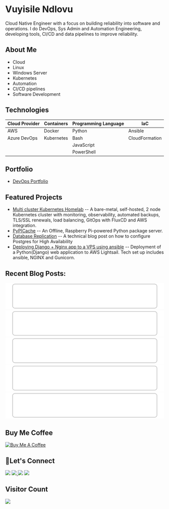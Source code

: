# Vuyisile Ndlovu

Cloud Native Engineer with a focus on building reliability into software and operations. I do DevOps, Sys Admin and Automation Engineering, developing tools, CI/CD and data pipelines to improve reliability.

## About Me

- Cloud
- Linux
- Windows Server
- Kubernetes
- Automation
- CI/CD pipelines
- Software Development

## Technologies

| Cloud Provider | Containers | Programming Language | IaC            |
| -------------- | ---------- | -------------------- | -------------- |
| AWS            | Docker     | Python               | Ansible        |
| Azure DevOps   | Kubernetes | Bash                 | CloudFormation |
|                |            | JavaScript           |                |
|                |            | PowerShell           |                |

## Portfolio

- [DevOps Portfolio](https://github.com/terrameijar/DevOps-Snippets/)

## Featured Projects

- [Multi cluster Kubernetes Homelab](https://github.com/terrameijar/homelab-infrastructure) -- A bare-metal, self-hosted, 2 node Kubernetes cluster with monitoring, observability, automated backups, TLS/SSL renewals, load balancing, GitOps with FluxCD and AWS integration.
- [PyPICache](https://terrameijar.github.io/PyPICache/) -- An Offline, Raspberry Pi-powered Python package server.
- [Database Replication](https://vuyisile.com/high-availability-in-postgresql-replication-with-docker/) -- A technical blog post on how to configure Postgres for High Availability
- [Deploying Django + Nginx app to a VPS using ansible](https://vuyisile.com/deploying-a-django-nginx-application-to-a-vps-with-ansible/) -- Deployment of a Python(Django) web application to AWS Lightsail. Tech set up includes ansible, NGINX and Gunicorn.

## Recent Blog Posts:

<!-- blog-post-list:start -->
[![Self-Hosting Planka in Kubernetes: A Lightweight Trello Alternative](https://raw.githubusercontent.com/terrameijar/terrameijar/main/blog-post-list-output/Vuyisile_Ndlovu/Self-Hosting_Planka_in_Kubernetes__A_Lightweight_Trello_Alternative.svg)](https://vuyisile.com/self-hosting-planka-in-kubernetes-a-lightweight-trello-alternative/)
[![Rollbacks in ArgoCD](https://raw.githubusercontent.com/terrameijar/terrameijar/main/blog-post-list-output/Vuyisile_Ndlovu/Rollbacks_in_ArgoCD.svg)](https://vuyisile.com/rollbacks-in-argocd/)
[![Setting Up a Remote Backend for Terraform Using Azure Storage](https://raw.githubusercontent.com/terrameijar/terrameijar/main/blog-post-list-output/Vuyisile_Ndlovu/Setting_Up_a_Remote_Backend_for_Terraform_Using_Azure_Storage.svg)](https://vuyisile.com/setting-up-a-remote-backend-for-terraform-using-azure-storage/)
[![GitOps with ArgoCD](https://raw.githubusercontent.com/terrameijar/terrameijar/main/blog-post-list-output/Vuyisile_Ndlovu/GitOps_with_ArgoCD.svg)](https://vuyisile.com/gitops-with-argocd/)
[![An intro to Helm](https://raw.githubusercontent.com/terrameijar/terrameijar/main/blog-post-list-output/Vuyisile_Ndlovu/An_intro_to_Helm.svg)](https://vuyisile.com/an-intro-to-helm/)


<!-- blog-post-list:end -->

## Buy Me Coffee

<a href="https://www.buymeacoffee.com/vuyisile" target="_blank"><img src="https://cdn.buymeacoffee.com/buttons/v2/default-blue.png" alt="Buy Me A Coffee" style="height: 60px !important;width: 217px !important;" ></a>

## 🤝Let's Connect

<p>
  <a href="https://twitter.com/terrameijar"><img src="https://img.shields.io/badge/twitter-%231DA1F2.svg?&style=for-the-badge&logo=twitter&logoColor=white" height=25></a> 
  <a href="https://www.linkedin.com/in/vuyisile-ndlovu-080b3891/"><img src="https://img.shields.io/badge/linkedin-%230077B5.svg?&style=for-the-badge&logo=linkedin&logoColor=white" height=25> </a>
  <a href="https://dev.to/vndlovu"><img src="https://img.shields.io/badge/dev.to-0A0A0A?style=for-the-badge&logo=devdotto&logoColor=white" height=25></a> 
  <a href="mailto:vuyisilendlovu@gmail.com"><img src="https://img.shields.io/badge/gmail-%EA4225.svg?&style=for-the-badge&logo=gmail&logoColor=red" height=25></a>
</p>

## Visitor Count

![](https://komarev.com/ghpvc/?username=terrameijar)
